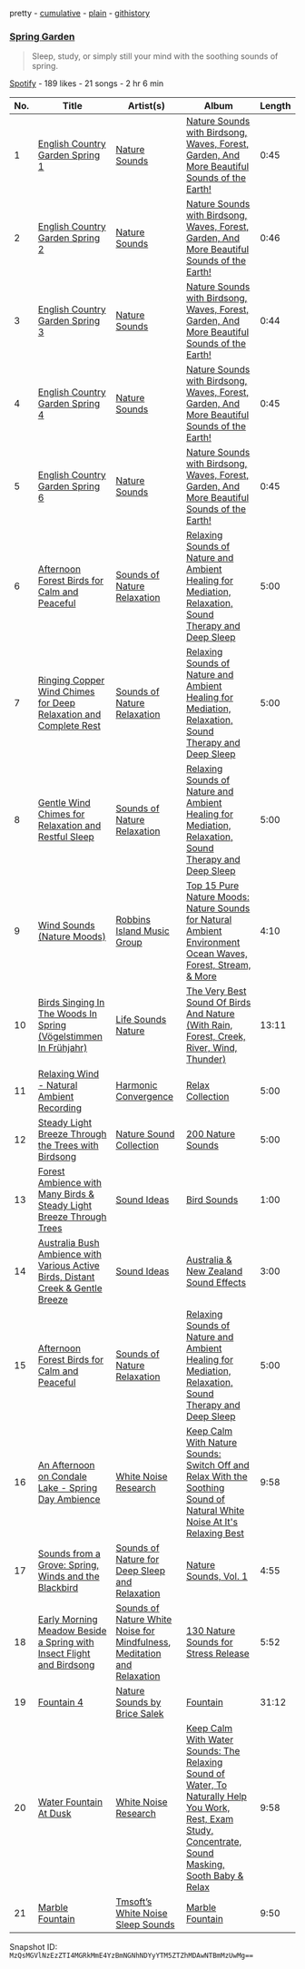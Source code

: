 pretty - [cumulative](/playlists/cumulative/6YMK6nqc1jS11fGraCU1o2.md) - [plain](/playlists/plain/6YMK6nqc1jS11fGraCU1o2) - [githistory](https://github.githistory.xyz/mackorone/spotify-playlist-archive/blob/main/playlists/plain/6YMK6nqc1jS11fGraCU1o2)

### [Spring Garden](https://open.spotify.com/playlist/6YMK6nqc1jS11fGraCU1o2)

> Sleep, study, or simply still your mind with the soothing sounds of spring.

[Spotify](https://open.spotify.com/user/spotify) - 189 likes - 21 songs - 2 hr 6 min

| No. | Title | Artist(s) | Album | Length |
|---|---|---|---|---|
| 1 | [English Country Garden Spring 1](https://open.spotify.com/track/02rXNLZXLnqR9ybPa5KXGe) | [Nature Sounds](https://open.spotify.com/artist/4NqS7DbPFYwZmniGHCPMpm) | [Nature Sounds with Birdsong, Waves, Forest, Garden, And More Beautiful Sounds of the Earth!](https://open.spotify.com/album/2e1fX5VtzVOiIHiIHTp9J4) | 0:45 |
| 2 | [English Country Garden Spring 2](https://open.spotify.com/track/1gT7DIomhJDMyyswnocgMi) | [Nature Sounds](https://open.spotify.com/artist/4NqS7DbPFYwZmniGHCPMpm) | [Nature Sounds with Birdsong, Waves, Forest, Garden, And More Beautiful Sounds of the Earth!](https://open.spotify.com/album/2e1fX5VtzVOiIHiIHTp9J4) | 0:46 |
| 3 | [English Country Garden Spring 3](https://open.spotify.com/track/7IkqiIBHaAqMkuOb2WBAmt) | [Nature Sounds](https://open.spotify.com/artist/4NqS7DbPFYwZmniGHCPMpm) | [Nature Sounds with Birdsong, Waves, Forest, Garden, And More Beautiful Sounds of the Earth!](https://open.spotify.com/album/2e1fX5VtzVOiIHiIHTp9J4) | 0:44 |
| 4 | [English Country Garden Spring 4](https://open.spotify.com/track/3nX4mKA6JAEjZyc8RDG5hm) | [Nature Sounds](https://open.spotify.com/artist/4NqS7DbPFYwZmniGHCPMpm) | [Nature Sounds with Birdsong, Waves, Forest, Garden, And More Beautiful Sounds of the Earth!](https://open.spotify.com/album/2e1fX5VtzVOiIHiIHTp9J4) | 0:45 |
| 5 | [English Country Garden Spring 6](https://open.spotify.com/track/4Otwn26YNemiwFt3NyLEeD) | [Nature Sounds](https://open.spotify.com/artist/4NqS7DbPFYwZmniGHCPMpm) | [Nature Sounds with Birdsong, Waves, Forest, Garden, And More Beautiful Sounds of the Earth!](https://open.spotify.com/album/2e1fX5VtzVOiIHiIHTp9J4) | 0:45 |
| 6 | [Afternoon Forest Birds for Calm and Peaceful](https://open.spotify.com/track/60KDOdj9i2A1v3ABF7rcGL) | [Sounds of Nature Relaxation](https://open.spotify.com/artist/3OcK6BciYu6g7tSvrX5BKO) | [Relaxing Sounds of Nature and Ambient Healing for Mediation, Relaxation, Sound Therapy and Deep Sleep](https://open.spotify.com/album/4R2OiwIzrKNnd6jgBBce1t) | 5:00 |
| 7 | [Ringing Copper Wind Chimes for Deep Relaxation and Complete Rest](https://open.spotify.com/track/34YlgInYTX9UT7xn8avh6M) | [Sounds of Nature Relaxation](https://open.spotify.com/artist/3OcK6BciYu6g7tSvrX5BKO) | [Relaxing Sounds of Nature and Ambient Healing for Mediation, Relaxation, Sound Therapy and Deep Sleep](https://open.spotify.com/album/4R2OiwIzrKNnd6jgBBce1t) | 5:00 |
| 8 | [Gentle Wind Chimes for Relaxation and Restful Sleep](https://open.spotify.com/track/2Tcy6667yHLgHIUWaeGXJl) | [Sounds of Nature Relaxation](https://open.spotify.com/artist/3OcK6BciYu6g7tSvrX5BKO) | [Relaxing Sounds of Nature and Ambient Healing for Mediation, Relaxation, Sound Therapy and Deep Sleep](https://open.spotify.com/album/4R2OiwIzrKNnd6jgBBce1t) | 5:00 |
| 9 | [Wind Sounds \(Nature Moods\)](https://open.spotify.com/track/71XBDnvX1xIRqhnmd04xpU) | [Robbins Island Music Group](https://open.spotify.com/artist/3HGpQkENCx0Yl4vFTPde3t) | [Top 15 Pure Nature Moods: Nature Sounds for Natural Ambient Environment Ocean Waves, Forest, Stream, & More](https://open.spotify.com/album/2RiyhB1EXoAx52o0imDh00) | 4:10 |
| 10 | [Birds Singing In The Woods In Spring \(Vögelstimmen In Frühjahr\)](https://open.spotify.com/track/1bpcVFaRNM4Y0bpVwREKfN) | [Life Sounds Nature](https://open.spotify.com/artist/0SGJ24mW8PvCH3O8GeXSFg) | [The Very Best Sound Of Birds And Nature \(With Rain, Forest, Creek, River, Wind, Thunder\)](https://open.spotify.com/album/2rrNOxZ5jEL4KaJUGbyzuV) | 13:11 |
| 11 | [Relaxing Wind \- Natural Ambient Recording](https://open.spotify.com/track/4swXaHpMom9NZrKhhDvKEQ) | [Harmonic Convergence](https://open.spotify.com/artist/3Ua9AG4MxiNfJFUGFrbPF6) | [Relax Collection](https://open.spotify.com/album/5lHFGkURbVhyccwOV00UCM) | 5:00 |
| 12 | [Steady Light Breeze Through the Trees with Birdsong](https://open.spotify.com/track/54Hy1ueDArdKDflGYtyXoU) | [Nature Sound Collection](https://open.spotify.com/artist/0qhhlPFVV3YoxoB4jtqvkx) | [200 Nature Sounds](https://open.spotify.com/album/4GWSfEGWNCOGWvTkkiIgYn) | 5:00 |
| 13 | [Forest Ambience with Many Birds & Steady Light Breeze Through Trees](https://open.spotify.com/track/1YbjfXGLKLtothWKMJjQfB) | [Sound Ideas](https://open.spotify.com/artist/5zFOVxtYkKdqwYdG9bASRR) | [Bird Sounds](https://open.spotify.com/album/6bdyC8eINnuKhBfuzAaOha) | 1:00 |
| 14 | [Australia Bush Ambience with Various Active Birds, Distant Creek & Gentle Breeze](https://open.spotify.com/track/1Q2FizQBM9Ohe4rJaqN7vJ) | [Sound Ideas](https://open.spotify.com/artist/5zFOVxtYkKdqwYdG9bASRR) | [Australia & New Zealand Sound Effects](https://open.spotify.com/album/1TKj7z4rMi89YEVUmfVvZg) | 3:00 |
| 15 | [Afternoon Forest Birds for Calm and Peaceful](https://open.spotify.com/track/60KDOdj9i2A1v3ABF7rcGL) | [Sounds of Nature Relaxation](https://open.spotify.com/artist/3OcK6BciYu6g7tSvrX5BKO) | [Relaxing Sounds of Nature and Ambient Healing for Mediation, Relaxation, Sound Therapy and Deep Sleep](https://open.spotify.com/album/4R2OiwIzrKNnd6jgBBce1t) | 5:00 |
| 16 | [An Afternoon on Condale Lake \- Spring Day Ambience](https://open.spotify.com/track/0bgPj0CiU7P6ht6N5Fhhwg) | [White Noise Research](https://open.spotify.com/artist/2LFckOYhr4hG0PtLqHYWkz) | [Keep Calm With Nature Sounds: Switch Off and Relax With the Soothing Sound of Natural White Noise At It's Relaxing Best](https://open.spotify.com/album/2HntqbsmDmZ6EzFU834b8H) | 9:58 |
| 17 | [Sounds from a Grove: Spring, Winds and the Blackbird](https://open.spotify.com/track/0n4jHV3EiPltlDNdH7Wnge) | [Sounds of Nature for Deep Sleep and Relaxation](https://open.spotify.com/artist/4ySg2RpU87lkfiOAk0p92z) | [Nature Sounds, Vol\. 1](https://open.spotify.com/album/13oPshPmNvCmk4Hj4vAdPJ) | 4:55 |
| 18 | [Early Morning Meadow Beside a Spring with Insect Flight and Birdsong](https://open.spotify.com/track/3crB13U2NAu4iJkhll8zYU) | [Sounds of Nature White Noise for Mindfulness](https://open.spotify.com/artist/0zdbjPWNvPDp1a6ceg7v4S), [Meditation and Relaxation](https://open.spotify.com/artist/2XSFe8oDs953vSslwPJ2FE) | [130 Nature Sounds for Stress Release](https://open.spotify.com/album/3QMKe1MdmnSwouVLk3XRVU) | 5:52 |
| 19 | [Fountain 4](https://open.spotify.com/track/4zheMvCKOVUhYCDftdSqfJ) | [Nature Sounds by Brice Salek](https://open.spotify.com/artist/5E9MzHtNIfaJkzcMvZaVso) | [Fountain](https://open.spotify.com/album/65vwupI49TVegBJCLZenPz) | 31:12 |
| 20 | [Water Fountain At Dusk](https://open.spotify.com/track/1SdUQmIoiy5hOyoDGjxvy2) | [White Noise Research](https://open.spotify.com/artist/2LFckOYhr4hG0PtLqHYWkz) | [Keep Calm With Water Sounds: The Relaxing Sound of Water, To Naturally Help You Work, Rest, Exam Study, Concentrate, Sound Masking, Sooth Baby & Relax](https://open.spotify.com/album/6Yq03z3rmXh2WnzvpWF1hJ) | 9:58 |
| 21 | [Marble Fountain](https://open.spotify.com/track/4COj2uKPYtjdaJUSpB0X5t) | [Tmsoft’s White Noise Sleep Sounds](https://open.spotify.com/artist/3HykQi5PlnOTB8tjm11KkK) | [Marble Fountain](https://open.spotify.com/album/0jYN9Ts5UCkh3cw0kowJzq) | 9:50 |

Snapshot ID: `MzQsMGVlNzEzZTI4MGRkMmE4YzBmNGNhNDYyYTM5ZTZhMDAwNTBmMzUwMg==`